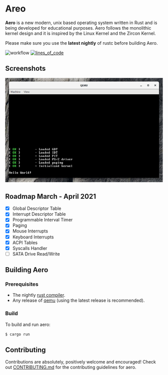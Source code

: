 # Areo

**Aero** is a new modern, unix based operating system written in Rust and is being developed for educational purposes. Aero follows the monolithic kernel design and it is inspired by the Linux Kernel and the Zircon Kernel.

Please make sure you use the **latest nightly** of rustc before building Aero.

![workflow](https://github.com/Andy-Python-Programmer/aero/actions/workflows/build.yml/badge.svg)
[![lines_of_code](https://tokei.rs/b1/github/Andy-Python-Programmer/aero)](https://github.com/Andy-Python-Programmer/aero)

## Screenshots
<img src="misc/os.png">

## Roadmap March - April 2021

- [x] Global Descriptor Table
- [x] Interrupt Descriptor Table
- [x] Programmable Interval Timer
- [x] Paging
- [x] Mouse Interrupts
- [x] Keyboard Interrupts
- [x] ACPI Tables
- [x] Syscalls Handler
- [ ] SATA Drive Read/Write

## Building Aero

### Prerequisites
- The nightly [rust compiler](https://www.rust-lang.org/).
- Any release of [qemu](https://www.qemu.org/) (using the latest release is recommended).

### Build
To build and run aero:

```sh
$ cargo run
```

## Contributing
Contributions are absolutely, positively welcome and encouraged! Check out [CONTRIBUTING.md](CONTRIBUTING.md) for the contributing guidelines for aero.
